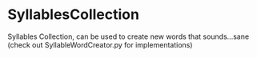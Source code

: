 # SyllablesCollection
Syllables Collection, can be used to create new words that sounds...sane (check out SyllableWordCreator.py for implementations)
